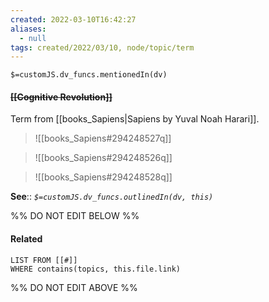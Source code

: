 ```yaml
---
created: 2022-03-10T16:42:27 
aliases:
  - null
tags: created/2022/03/10, node/topic/term
---
```

`$=customJS.dv_funcs.mentionedIn(dv)`

#### <s class="topic-title">[[Cognitive Revolution]]</s>

Term from [[books_Sapiens|Sapiens by Yuval Noah Harari]].
> ![[books_Sapiens#294248527q]]

> ![[books_Sapiens#294248526q]]

> ![[books_Sapiens#294248528q]]

**See**::
*`$=customJS.dv_funcs.outlinedIn(dv, this)`*

%% DO NOT EDIT BELOW %%

#### Related 

```dataview
LIST FROM [[#]]
WHERE contains(topics, this.file.link)
```
%% DO NOT EDIT ABOVE %%

